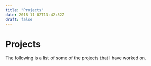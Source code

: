 ```yaml
---
title: "Projects"
date: 2018-11-02T13:42:52Z
draft: false
---
```


# Projects

The following is a list of some of the projects that I have worked on.
